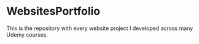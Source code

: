 # WebsitesPortfolio
This is the repository with every website project I developed across many Udemy courses.
